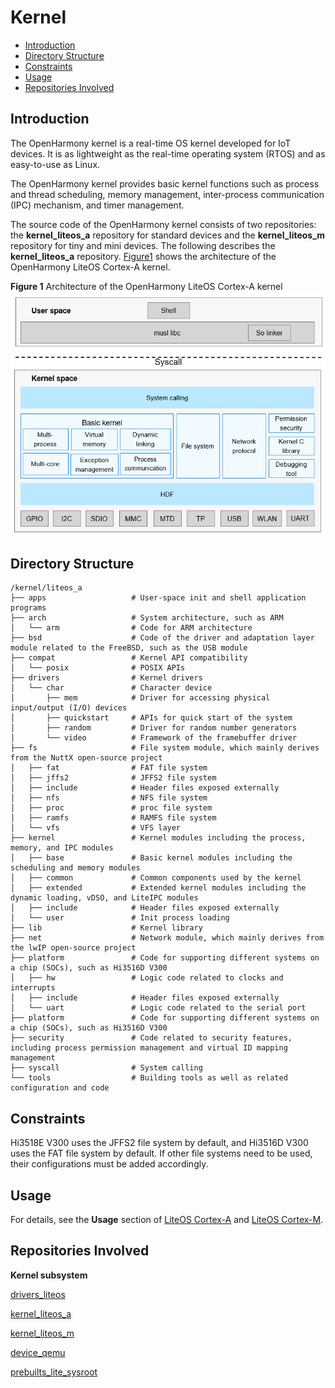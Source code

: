 # Kernel<a name="EN-US_TOPIC_0000001051340509"></a>

-   [Introduction](#section12995104752113)
-   [Directory Structure](#section1121775732114)
-   [Constraints](#section1967115154223)
-   [Usage](#section1821123352217)
-   [Repositories Involved](#section2392425183215)

## Introduction<a name="section12995104752113"></a>

The OpenHarmony kernel is a real-time OS kernel developed for IoT devices. It is as lightweight as the real-time operating system \(RTOS\) and as easy-to-use as Linux.

The OpenHarmony kernel provides basic kernel functions such as process and thread scheduling, memory management, inter-process communication \(IPC\) mechanism, and timer management.

The source code of the OpenHarmony kernel consists of two repositories: the  **kernel\_liteos\_a**  repository for standard devices and the  **kernel\_liteos\_m**  repository for tiny and mini devices. The following describes the  **kernel\_liteos\_a**  repository.  [Figure1](#fig115631528152315)  shows the architecture of the OpenHarmony LiteOS Cortex-A kernel.

**Figure  1**  Architecture of the OpenHarmony LiteOS Cortex-A kernel<a name="fig115631528152315"></a>  
![](figures/architecture-of-the-openharmony-liteos-cortex-a-kernel.png "architecture-of-the-openharmony-liteos-cortex-a-kernel")

## Directory Structure<a name="section1121775732114"></a>

```
/kernel/liteos_a
├── apps                   # User-space init and shell application programs
├── arch                   # System architecture, such as ARM
│   └── arm                # Code for ARM architecture
├── bsd                    # Code of the driver and adaptation layer module related to the FreeBSD, such as the USB module
├── compat                 # Kernel API compatibility
│   └── posix              # POSIX APIs
├── drivers                # Kernel drivers
│   └── char               # Character device
│       ├── mem            # Driver for accessing physical input/output (I/O) devices
│       ├── quickstart     # APIs for quick start of the system
│       ├── random         # Driver for random number generators
│       └── video          # Framework of the framebuffer driver
├── fs                     # File system module, which mainly derives from the NuttX open-source project
│   ├── fat                # FAT file system
│   ├── jffs2              # JFFS2 file system
│   ├── include            # Header files exposed externally
│   ├── nfs                # NFS file system
│   ├── proc               # proc file system
│   ├── ramfs              # RAMFS file system
│   └── vfs                # VFS layer
├── kernel                 # Kernel modules including the process, memory, and IPC modules
│   ├── base               # Basic kernel modules including the scheduling and memory modules
│   ├── common             # Common components used by the kernel
│   ├── extended           # Extended kernel modules including the dynamic loading, vDSO, and LiteIPC modules
│   ├── include            # Header files exposed externally
│   └── user               # Init process loading
├── lib                    # Kernel library
├── net                    # Network module, which mainly derives from the lwIP open-source project
├── platform               # Code for supporting different systems on a chip (SOCs), such as Hi3516D V300
│   ├── hw                 # Logic code related to clocks and interrupts
│   ├── include            # Header files exposed externally
│   └── uart               # Logic code related to the serial port
├── platform               # Code for supporting different systems on a chip (SOCs), such as Hi3516D V300
├── security               # Code related to security features, including process permission management and virtual ID mapping management
├── syscall                # System calling
└── tools                  # Building tools as well as related configuration and code
```

## Constraints<a name="section1967115154223"></a>

Hi3518E V300 uses the JFFS2 file system by default, and Hi3516D V300 uses the FAT file system by default. If other file systems need to be used, their configurations must be added accordingly.

## Usage<a name="section1821123352217"></a>

For details, see the  **Usage**  section of  [LiteOS Cortex-A](https://gitee.com/openharmony/kernel_liteos_a/blob/master/README.md)  and  [LiteOS Cortex-M](https://gitee.com/openharmony/kernel_liteos_m/blob/master/README.md).

## Repositories Involved<a name="section2392425183215"></a>

**Kernel subsystem**

[drivers\_liteos](https://gitee.com/openharmony/drivers_liteos/blob/master/README.md)

[kernel\_liteos\_a](https://gitee.com/openharmony/kernel_liteos_a/blob/master/README.md)

[kernel\_liteos\_m](https://gitee.com/openharmony/kernel_liteos_m/blob/master/README.md)

[device\_qemu](https://gitee.com/openharmony/device_qemu/blob/master/README.md)

[prebuilts\_lite\_sysroot](https://gitee.com/openharmony/prebuilts_lite_sysroot/blob/master/README.md)


